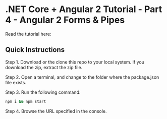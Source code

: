 # .NET Core + Angular 2 Tutorial - Part 4 - Angular 2 Forms & Pipes

Read the tutorial here: []()

## Quick Instructions

Step 1. Download or the clone this repo to your local system. If you download the zip, extract the zip file.

Step 2. Open a terminal, and change to the folder where the package.json file exists.

Step 3. Run the following command:

```bash
npm i && npm start
```

Step 4. Browse the URL specified in the console.